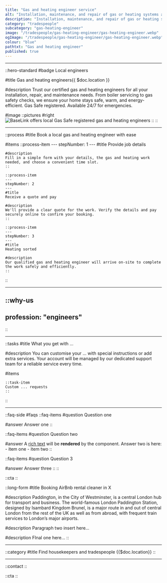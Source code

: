 ```yaml
---
title: "Gas and heating engineer service"
alt: "Installation, maintenance, and repair of gas or heating systems and appliances"
description: "Installation, maintenance, and repair of gas or heating systems and appliances"
category: "tradespeople"
subcategory: "gas-heating-engineer"
image: "/tradespeople/gas-heating-engineer/gas-heating-engineer.webp"
ogImage: "/tradespeople/gas-heating-engineer/gas-heating-engineer.webp"
colour: "blue"
pathtxt: "Gas and heating engineer"
published: true
---
```

---

::hero-standard
#badge
Local engineers

#title
Gas and heating engineers{{ $doc.location }}

#description
Trust our certified gas and heating engineers for all your installation, repair, and maintenance needs. From boiler servicing to gas safety checks, we ensure your home stays safe, warm, and energy-efficient. Gas Safe registered. Available 24/7 for emergencies.

#image
    ::pictures
    #right
    ![BaseLink offers local Gas Safe registered gas and heating engineers](/tradespeople/gas-heating-engineer/gas-heating-engineer.webp)
    ::
::

---

::process
#title
Book a local gas and heating engineer with ease

#items
    ::process-item
    ---
    stepNumber: 1
    ---
    #title
    Provide job details

    #description
    Fill in a simple form with your details, the gas and heating work needed, and choose a convenient time slot.
    ::
    
    ::process-item
    ---
    stepNumber: 2
    ---
    #title
    Receive a quote and pay

    #description
    We'll provide a clear quote for the work. Verify the details and pay securely online to confirm your booking.
    ::

    ::process-item
    ---
    stepNumber: 3
    ---
    #title
    Heating sorted

    #description
    Our qualified gas and heating engineer will arrive on-site to complete the work safely and efficiently.
    ::
::

---

::why-us
---
profession: "engineers"
---
::

---

::tasks
#title
What you get with ...

#description
You can customise your ... with special instructions or add extra services. Your account will be managed by our dedicated support team for a reliable service every time.

#items

    ::task-item
    Custom ... requests
    ::
::

---

::faq-side
#faqs
  ::faq-items
  #question
  Question one

  #answer
  Answer one
  ::

  ::faq-items
  #question
  Question two

  #answer
  A [rich text](/services/commercial-cleaning) will be **rendered** by the component.
  Answer two is here:
    - item one
    - item two
  ::

  ::faq-items
  #question
  Question 3

  #answer
  Answer three
  ::
::

::cta
::

::long-form
#title
Booking AirBnb rental cleaner in X

#description
Paddington, in the City of Westminster, is a central London hub for transport and business. The world-famous London Paddington Station, designed by Isambard Kingdom Brunel, is a major route in and out of central London from the rest of the UK as well as from abroad, with frequent train services to London’s major airports.

#description
Paragraph two insert here...

#description
FInal one here...
::

---

::category
#title
Find housekeepers and tradespeople {{$doc.location}}
::

---

::contact
::

::cta
::